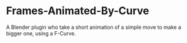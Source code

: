 # Frames-Animated-By-Curve
A Blender plugin who take a short animation of a simple move to make a bigger one, using a F-Curve.
